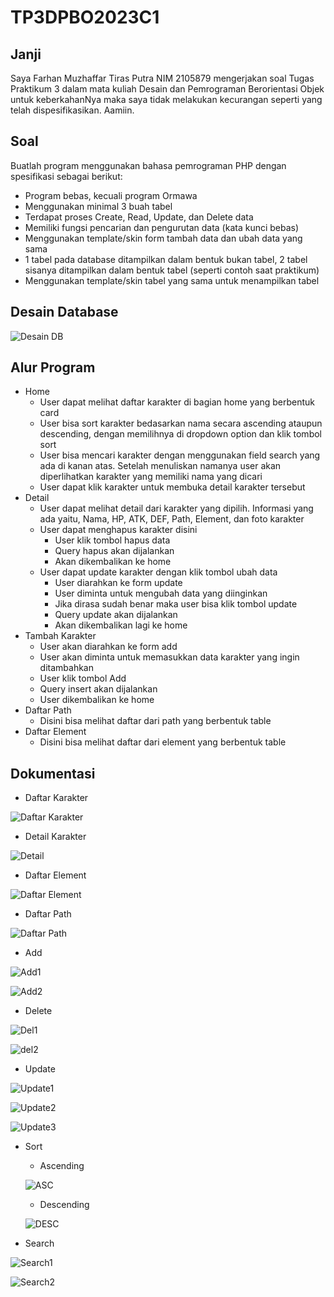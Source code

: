 # TP3DPBO2023C1

## Janji
Saya Farhan Muzhaffar Tiras Putra NIM 2105879 mengerjakan soal Tugas Praktikum 3 dalam mata kuliah Desain dan Pemrograman Berorientasi Objek untuk keberkahanNya maka saya tidak melakukan kecurangan seperti yang telah dispesifikasikan. Aamiin.

## Soal
Buatlah program menggunakan bahasa pemrograman PHP dengan spesifikasi sebagai berikut:
- Program bebas, kecuali program Ormawa
- Menggunakan minimal 3 buah tabel
- Terdapat proses Create, Read, Update, dan Delete data
- Memiliki fungsi pencarian dan pengurutan data (kata kunci bebas)
- Menggunakan template/skin form tambah data dan ubah data yang sama
- 1 tabel pada database ditampilkan dalam bentuk bukan tabel, 2 tabel sisanya ditampilkan dalam bentuk tabel (seperti contoh saat praktikum)
- Menggunakan template/skin tabel yang sama untuk menampilkan tabel

## Desain Database
![Desain DB](https://github.com/Hanhan73/TP3DPBO2023C1/assets/96176429/1e3073cc-dfaa-4f29-9ad5-f3e91ab38987)

## Alur Program
- Home
  - User dapat melihat daftar karakter di bagian home yang berbentuk card
  - User bisa sort karakter bedasarkan nama secara ascending ataupun descending, dengan memilihnya di dropdown option dan klik tombol sort
  - User bisa mencari karakter dengan menggunakan field search yang ada di kanan atas. Setelah menuliskan namanya user akan diperlihatkan karakter yang memiliki nama yang dicari
  - User dapat klik karakter untuk membuka detail karakter tersebut
- Detail
  - User dapat melihat detail dari karakter yang dipilih. Informasi yang ada yaitu, Nama, HP, ATK, DEF, Path, Element, dan foto karakter
  - User dapat menghapus karakter disini
    - User klik tombol hapus data
    - Query hapus akan dijalankan
    - Akan dikembalikan ke home
  - User dapat update karakter dengan klik tombol ubah data
    - User diarahkan ke form update
    - User diminta untuk mengubah data yang diinginkan
    - Jika dirasa sudah benar maka user bisa klik tombol update
    - Query update akan dijalankan
    - Akan dikembalikan lagi ke home
- Tambah Karakter
  - User akan diarahkan ke form add
  - User akan diminta untuk memasukkan data karakter yang ingin ditambahkan
  - User klik tombol Add
  - Query insert akan dijalankan
  - User dikembalikan ke home
- Daftar Path
  - Disini bisa melihat daftar dari path yang berbentuk table
- Daftar Element
  - Disini bisa melihat daftar dari element yang berbentuk table


## Dokumentasi
- Daftar Karakter

![Daftar Karakter](https://github.com/Hanhan73/TP3DPBO2023C1/assets/96176429/22cff6ec-a709-4951-bd99-6926eaf7db91)

- Detail Karakter

![Detail](https://github.com/Hanhan73/TP3DPBO2023C1/assets/96176429/4f75f85e-bf44-42ce-8e21-2df416086bdc)

- Daftar Element

![Daftar Element](https://github.com/Hanhan73/TP3DPBO2023C1/assets/96176429/89471ad9-ef93-4cac-ac8b-6ac23ac63af0)

- Daftar Path

![Daftar Path](https://github.com/Hanhan73/TP3DPBO2023C1/assets/96176429/f282f321-cae3-44d9-88bd-df0984035403)

- Add

![Add1](https://github.com/Hanhan73/TP3DPBO2023C1/assets/96176429/8d6cb2c7-828f-4566-a093-e6872c40b27f)

![Add2](https://github.com/Hanhan73/TP3DPBO2023C1/assets/96176429/7096632c-879c-483f-8631-398fb5a81cca)

- Delete

![Del1](https://github.com/Hanhan73/TP3DPBO2023C1/assets/96176429/7e0051c9-403d-4ac7-859b-0e65e88e6634)

![del2](https://github.com/Hanhan73/TP3DPBO2023C1/assets/96176429/1f998d85-2537-4b5a-91f9-b9ffc3fd2b2f)

- Update

![Update1](https://github.com/Hanhan73/TP3DPBO2023C1/assets/96176429/87450f2b-deef-4028-9995-1c2dc22449a8)

![Update2](https://github.com/Hanhan73/TP3DPBO2023C1/assets/96176429/8470b0d2-9c32-4577-96ee-052c3de0e622)

![Update3](https://github.com/Hanhan73/TP3DPBO2023C1/assets/96176429/c63b5179-ae4b-4c16-afec-591043afffab)

- Sort
  - Ascending
  
  ![ASC](https://github.com/Hanhan73/TP3DPBO2023C1/assets/96176429/baedcbd9-1972-4128-9448-e62d15bcaa0b)

  - Descending

  ![DESC](https://github.com/Hanhan73/TP3DPBO2023C1/assets/96176429/a7cb3cc8-a344-4a2a-9b71-fba3ab88fd75)

- Search

![Search1](https://github.com/Hanhan73/TP3DPBO2023C1/assets/96176429/59596ee5-d79b-4adf-b4bd-04b8555ba25f)

![Search2](https://github.com/Hanhan73/TP3DPBO2023C1/assets/96176429/a507cf9d-a315-4176-8458-20808b699317)
